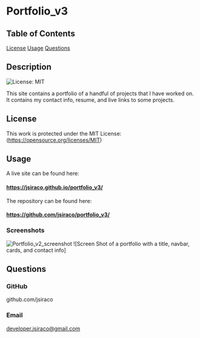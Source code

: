 # Portfolio_v3

## Table of Contents
[License](#license)
[Usage](#usage)
[Questions](#questions)

## Description
![License: MIT](https://img.shields.io/badge/License-MIT-yellow.svg) 

This site contains a portfolio of a handful of projects that I have worked on. It contains my contact info, resume, and live links to some projects.

## License
This work is protected under the MIT License: (https://opensource.org/licenses/MIT)

## Usage

A live site can be found here:
#### https://jsiraco.github.io/portfolio_v3/
The repository can be found here:
#### https://github.com/jsiraco/portfolio_v3/

### Screenshots
![Portfolio_v2_screenshot](https://user-images.githubusercontent.com/83827081/129622003-14a13b7b-ff2f-408d-b1e1-738b3200ca80.png)
![Screen Shot of a portfolio with a title, navbar, cards, and contact info]

## Questions
### GitHub
github.com/jsiraco

### Email
developer.jsiraco@gmail.com
